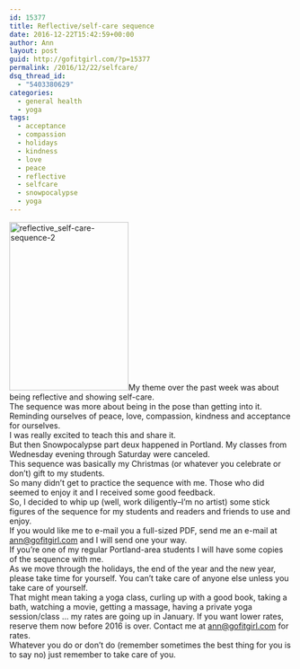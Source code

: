 ```yaml
---
id: 15377
title: Reflective/self-care sequence
date: 2016-12-22T15:42:59+00:00
author: Ann
layout: post
guid: http://gofitgirl.com/?p=15377
permalink: /2016/12/22/selfcare/
dsq_thread_id:
  - "5403380629"
categories:
  - general health
  - yoga
tags:
  - acceptance
  - compassion
  - holidays
  - kindness
  - love
  - peace
  - reflective
  - selfcare
  - snowpocalypse
  - yoga
---
```

<a href="http://gofitgirl.com/2016/12/selfcare/reflective_self-care-sequence-2/" rel="attachment wp-att-15381"><img class="alignleft size-medium wp-image-15381" src="http://gofitgirl.com/wp-content/uploads/2016/12/Reflective_self-care-sequence-2-212x300.jpg" alt="reflective_self-care-sequence-2" width="212" height="300" /></a>My theme over the past week was about being reflective and showing self-care.  
The sequence was more about being in the pose than getting into it. Reminding ourselves of peace, love, compassion, kindness and acceptance for ourselves.  
I was really excited to teach this and share it.  
But then Snowpocalypse part deux happened in Portland. My classes from Wednesday evening through Saturday were canceled.  
This sequence was basically my Christmas (or whatever you celebrate or don&#8217;t) gift to my students.  
So many didn&#8217;t get to practice the sequence with me. Those who did seemed to enjoy it and I received some good feedback.  
So, I decided to whip up (well, work diligently&#8211;I&#8217;m no artist) some stick figures of the sequence for my students and readers and friends to use and enjoy.  
If you would like me to e-mail you a full-sized PDF, send me an e-mail at ann@gofitgirl.com and I will send one your way.  
If you&#8217;re one of my regular Portland-area students I will have some copies of the sequence with me.  
As we move through the holidays, the end of the year and the new year, please take time for yourself. You can&#8217;t take care of anyone else unless you take care of yourself.  
That might mean taking a yoga class, curling up with a good book, taking a bath, watching a movie, getting a massage, having a private yoga session/class &#8230; my rates are going up in January. If you want lower rates, reserve them now before 2016 is over. Contact me at ann@gofitgirl.com for rates.  
Whatever you do or don&#8217;t do (remember sometimes the best thing for you is to say no) just remember to take care of you.
